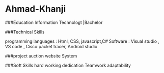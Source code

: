 # Ahmad-Khanji

###Education
Information Technologt |Bachelor

###Technical Skills

programming languages : Html, CSS, javascript,C#
Software : Visual studio , VS code , Cisco packet tracer, Android studio

###project
auction website System

###Soft Skills
hard working
dedication
Teamwork
adaptability
 
